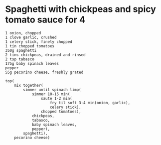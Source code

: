 Spaghetti with chickpeas and spicy tomato sauce for 4
=====================================================

    1 onion, chopped
    1 clove garlic, crushed
    1 celery stick, finely chopped
    1 tin chopped tomatoes
    350g spaghetti
    2 tins chickpeas, drained and rinsed
    2 tsp tabasco
    175g baby spinach leaves
    pepper
    55g pecorino cheese, freshly grated

    top(
        mix together(
            simmer until spinach limp(
                simmer 10-15 min(
                    saute 1-2 min(
                        fry til soft 3-4 min(onion, garlic),
                        celery stick),
                    chopped tomatoes),
                chickpeas,
                tabasco,
                baby spinach leaves,
                pepper),
            spaghetti),
        pecorino cheese)
